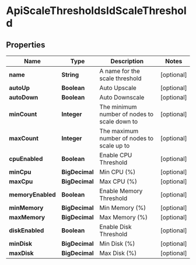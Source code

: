 

# ApiScaleThresholdsIdScaleThreshold

## Properties

Name | Type | Description | Notes
------------ | ------------- | ------------- | -------------
**name** | **String** | A name for the scale threshold |  [optional]
**autoUp** | **Boolean** | Auto Upscale |  [optional]
**autoDown** | **Boolean** | Auto Downscale |  [optional]
**minCount** | **Integer** | The minimum number of nodes to scale down to |  [optional]
**maxCount** | **Integer** | The maximum number of nodes to scale up to |  [optional]
**cpuEnabled** | **Boolean** | Enable CPU Threshold |  [optional]
**minCpu** | **BigDecimal** | Min CPU (%) |  [optional]
**maxCpu** | **BigDecimal** | Max CPU (%) |  [optional]
**memoryEnabled** | **Boolean** | Enable Memory Threshold |  [optional]
**minMemory** | **BigDecimal** | Min Memory (%) |  [optional]
**maxMemory** | **BigDecimal** | Max Memory (%) |  [optional]
**diskEnabled** | **Boolean** | Enable Disk Threshold |  [optional]
**minDisk** | **BigDecimal** | Min Disk (%) |  [optional]
**maxDisk** | **BigDecimal** | Max Disk (%) |  [optional]



